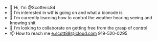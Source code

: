 - 👋 Hi, I’m @Scotteric84
- 👀 I’m interested in wtf is going on and what a bionode is
- 🌱 I’m currently learning how to control the weather hearing seeing and knowing shit
- 💞️ I’m looking to collaborate on getting free from the grasp of control
- 📫 How to reach me e.scott88@icloud.com 919-520-0295

<!---
Scotteric84/Scotteric84 is a ✨ special ✨ repository because its `README.md` (this file) appears on your GitHub profile.
You can click the Preview link to take a look at your changes.
--->
